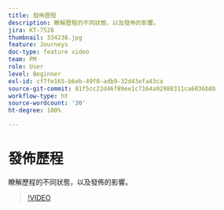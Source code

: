 ```yaml
---
title: 發佈歷程
description: 瞭解歷程的不同狀態，以及發佈的影響。
jira: KT-7528
thumbnail: 334238.jpg
feature: Journeys
doc-type: feature video
team: PM
role: User
level: Beginner
exl-id: cf7fe165-b6eb-49f0-adb9-32d43efa43ca
source-git-commit: 81f5cc22d46f89ee1c7164a92988311ca6036b8b
workflow-type: ht
source-wordcount: '30'
ht-degree: 100%

---
```


# 發佈歷程

瞭解歷程的不同狀態，以及發佈的影響。

>[!VIDEO](https://video.tv.adobe.com/v/334238?quality=12&learn=on)
